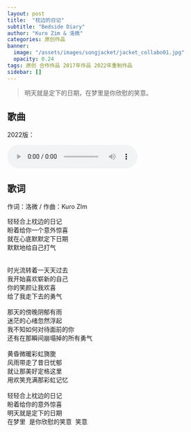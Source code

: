 ```yaml
---
layout: post
title:  "枕边的日记"
subtitle: "Bedside Diary"
author: "Kuro Zim & 洛微"
categories: 原创作品
banner: 
  image: "/assets/images/songjacket/jacket_collabo01.jpg"
  opacity: 0.24
tags: 原创 合作作品 2017年作品 2022年重制作品
sidebar: []
---
```


> 明天就是定下的日期，在梦里是你欣慰的笑意。

## 歌曲

2022版：

<audio controls><source src="/assets/audio/collab01.mp3" type="audio/mp3"></audio>

## 歌词

作词：洛微 / 作曲：Kuro ZIm

<pre>
轻轻合上枕边的日记
盼着给你一个意外惊喜
就在心底默默定下日期
默默地给自己打气


时光流转着一天天过去
我开始喜欢崭新的自己
你的笑颜让我欢喜
给了我走下去的勇气

那天的傍晚阴郁有雨
迷茫的心绪忽然浮起
我不知如何对待面前的你
还有在那瞬间崩塌掉的所有勇气

黄昏微暖彩虹旖旎
风雨带走了昔日忧郁
就让那美好定格这里
用欢笑充满那彩虹记忆

轻轻合上枕边的日记
盼着给你的意外惊喜
明天就是定下的日期
在梦里 是你欣慰的笑意 笑意
</pre>
